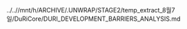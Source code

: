 ../..//mnt/h/ARCHIVE/.UNWRAP/STAGE2/temp_extract_8월7일/DuRiCore/DURI_DEVELOPMENT_BARRIERS_ANALYSIS.md
